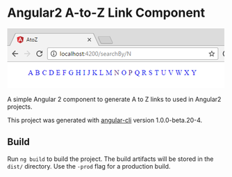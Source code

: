 # Angular2 A-to-Z Link Component

![Image](sample-output.png)

A simple Angular 2 component to generate A to Z links to used in Angular2 projects.

This project was generated with [angular-cli](https://github.com/angular/angular-cli) version 1.0.0-beta.20-4.

## Build

Run `ng build` to build the project. The build artifacts will be stored in the `dist/` directory. Use the `-prod` flag for a production build.
